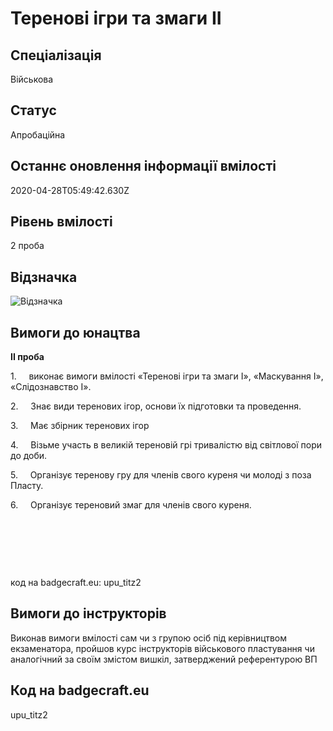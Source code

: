# Теренові ігри та змаги ІІ

## Спеціалізація

Військова

## Статус

Апробаційна

## Останнє оновлення інформації вмілості

2020-04-28T05:49:42.630Z

## Рівень вмілості

2 проба

## Відзначка

![Відзначка](../images/Terenovi_ihry_ta_zmahy_II/_______________________2.jpg)

## Вимоги до юнацтва

<p><b>ІІ проба</b></p><p>1.&nbsp;&nbsp;&nbsp;&nbsp; виконає вимоги вмілості «Теренові ігри та змаги І», «Маскування І», «Слідознавство І».</p><p>2.&nbsp;&nbsp;&nbsp;&nbsp; Знає види теренових ігор, основи їх підготовки та проведення.</p><p>3.&nbsp;&nbsp;&nbsp;&nbsp; Має збірник теренових ігор</p><p>4.&nbsp;&nbsp;&nbsp;&nbsp; Візьме участь в великій тереновій грі тривалістю від світлової пори до доби.</p><p>5.&nbsp;&nbsp;&nbsp;&nbsp; Організує теренову гру для членів свого куреня чи молоді з поза Пласту.</p><p>6.&nbsp;&nbsp;&nbsp;&nbsp; Організує тереновий змаг для членів свого куреня.</p><p><br></p><p><br></p><p><br></p><p>код на badgecraft.eu: upu_titz2<br></p>

## Вимоги до інструкторів

Виконав вимоги вмілості сам чи з групою осіб&nbsp;під керівництвом екзаменатора, пройшов курс інструкторів військового пластування чи аналогічний за своїм змістом вишкіл, затверджений референтурою ВП

## Код на badgecraft.eu

upu_titz2